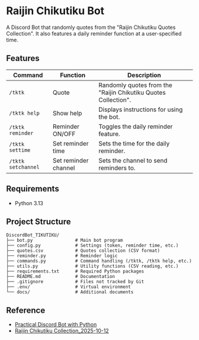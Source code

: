 # Raijin Chikutiku Bot

A Discord Bot that randomly quotes from the "Raijin Chikutiku Quotes Collection". It also features a daily reminder function at a user-specified time.

## Features

| Command            | Function             | Description                                                    |
|--------------------|----------------------|----------------------------------------------------------------|
| `/tktk`            | Quote                | Randomly quotes from the "Raijin Chikutiku Quotes Collection". |
| `/tktk help`       | Show help            | Displays instructions for using the bot.                       |
| `/tktk reminder`   | Reminder ON/OFF      | Toggles the daily reminder feature.                            |
| `/tktk settime`    | Set reminder time    | Sets the time for the daily reminder.                          |
| `/tktk setchannel` | Set reminder channel | Sets the channel to send reminders to.                         |

## Requirements

- Python 3.13

## Project Structure

```
DiscordBot_TIKUTIKU/
├── bot.py                # Main bot program
├── config.py             # Settings (token, reminder time, etc.)
├── quotes.csv            # Quotes collection (CSV format)
├── reminder.py           # Reminder logic
├── commands.py           # Command handling (/tktk, /tktk help, etc.)
├── utils.py              # Utility functions (CSV reading, etc.)
├── requirements.txt      # Required Python packages
├── README.md             # Documentation
├── .gitignore            # Files not tracked by Git
├── .env/                 # Virtual environment
└── docs/                 # Additional documents
```

## Reference

- [Practical Discord Bot with Python](https://qiita.com/1ntegrale9/items/9d570ef8175cf178468f)
- [Raijin Chikutiku Collection_2025-10-12](https://docs.google.com/spreadsheets/d/1TCR4HoYr2zURLk5cMeZWHtN6eW0LorvNT7EV7wUu7Ek/edit?gid=0#gid=0)
